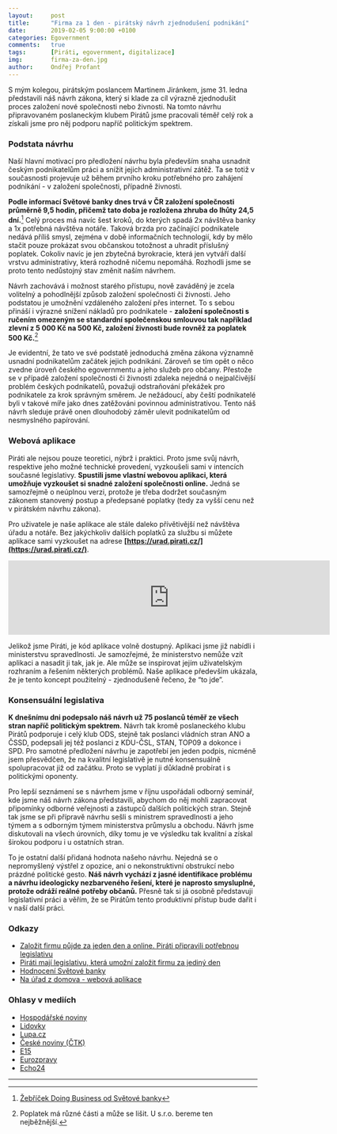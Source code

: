 ```yaml
---
layout:     post
title:      "Firma za 1 den - pirátský návrh zjednodušení podnikání"
date:       2019-02-05 9:00:00 +0100
categories: Egovernment
comments:   true
tags:       [Piráti, egovernment, digitalizace]
img:        firma-za-den.jpg
author:     Ondřej Profant
---
```


S mým kolegou, pirátským poslancem Martinem Jiránkem, jsme 31. ledna představili náš návrh zákona, který si klade za cíl výrazně zjednodušit proces založení nové společnosti nebo živnosti. Na tomto návrhu připravovaném poslaneckým klubem Pirátů jsme pracovali téměř celý rok a získali jsme pro něj podporu napříč politickým spektrem.

<!--more-->

### Podstata návrhu

Naší hlavní motivací pro předložení návrhu byla především snaha usnadnit českým podnikatelům práci a snížit jejich administrativní zátěž. Ta se totiž v současnosti projevuje už během prvního kroku potřebného pro zahájení podnikání - v založení společnosti, případně živnosti.

**Podle informací Světové banky dnes trvá v ČR založení společnosti průměrně 9,5 hodin, přičemž tato doba je rozložena zhruba do lhůty 24,5 dní.**[^1] Celý proces má navíc šest kroků, do kterých spadá 2x návštěva banky a 1x potřebná návštěva notáře. Taková brzda pro začínající podnikatele nedává příliš smysl, zejména v době informačních technologií, kdy by mělo stačit pouze prokázat svou občanskou totožnost a uhradit příslušný poplatek. Cokoliv navíc je jen zbytečná byrokracie, která jen vytváří další vrstvu administrativy, která rozhodně ničemu nepomáhá. Rozhodli jsme se proto tento nedůstojný stav změnit naším návrhem.

Návrh zachovává i možnost starého přístupu, nově zaváděný je zcela volitelný a pohodlnější způsob založení společnosti či živnosti. Jeho podstatou je umožnění vzdáleného založení přes internet. To s sebou přináší i výrazné snížení nákladů pro podnikatele - **založení společnosti s ručením omezeným se standardní společenskou smlouvou tak například zlevní z 5 000 Kč na 500 Kč, založení živnosti bude rovněž za poplatek 500 Kč.**[^2]

Je evidentní, že tato ve své podstatě jednoduchá změna zákona významně usnadní podnikatelům začátek jejich podnikání. Zároveň se tím opět o něco zvedne úroveň českého egovernmentu a jeho služeb pro občany. Přestože se v případě založení společnosti či živnosti zdaleka nejedná o nejpalčivější problém českých podnikatelů, považuji odstraňování překážek pro podnikatele za krok správným směrem. Je nežádoucí, aby čeští podnikatelé byli v takové míře jako dnes zatěžováni povinnou administrativou. Tento náš návrh sleduje právě onen dlouhodobý záměr ulevit podnikatelům od nesmyslného papírování.

### Webová aplikace

Piráti ale nejsou pouze teoretici, nýbrž i praktici. Proto jsme svůj návrh, respektive jeho možné technické provedení, vyzkoušeli sami v intencích současné legislativy. **Spustili jsme vlastní webovou aplikaci, která umožňuje vyzkoušet si snadné založení společnosti online.** Jedná se samozřejmě o neúplnou verzi, protože je třeba dodržet současným zákonem stanovený postup a předepsané poplatky (tedy za vyšší cenu než v pirátském návrhu zákona).

Pro uživatele je naše aplikace ale stále daleko přívětivější než návštěva úřadu a notáře. Bez jakýchkoliv dalších poplatků za službu si můžete aplikace sami vyzkoušet na adrese **[https://urad.pirati.cz/](https://urad.pirati.cz/)**.

<div class="responsive-embed">
  <iframe width="650" src="https://www.youtube.com/embed/9lblxI7YsbY" frameborder="0" allow="accelerometer; autoplay; encrypted-media; gyroscope; picture-in-picture" allowfullscreen></iframe>
</div>

Jelikož jsme Piráti, je kód aplikace volně dostupný. Aplikaci jsme již nabídli i ministerstvu spravedlnosti. Je samozřejmé, že ministerstvo nemůže vzít aplikaci a nasadit ji tak, jak je. Ale může se inspirovat jejím uživatelským rozhraním a řešením některých problémů. Naše aplikace především ukázala, že je tento koncept použitelný - zjednodušeně řečeno, že “to jde”.

### Konsensuální legislativa

**K dnešnímu dni podepsalo náš návrh už 75 poslanců téměř ze všech stran napříč politickým spektrem.** Návrh tak kromě poslaneckého klubu Pirátů podporuje i celý klub ODS, stejně tak poslanci vládních stran ANO a ČSSD, podepsali jej též poslanci z KDU-ČSL, STAN, TOP09 a dokonce i SPD. Pro samotné předložení návrhu je zapotřebí jen jeden podpis, nicméně jsem přesvědčen, že na kvalitní legislativě je nutné konsensuálně spolupracovat již od začátku. Proto se vyplatí ji důkladně probírat i s politickými oponenty.

Pro lepší seznámení se s návrhem jsme v říjnu uspořádali odborný seminář, kde jsme náš návrh zákona představili, abychom do něj mohli zapracovat připomínky odborné veřejnosti a zástupců dalších politických stran. Stejně tak jsme se při přípravě návrhu sešli s ministrem spravedlnosti a jeho týmem a s odborným týmem ministerstva průmyslu a obchodu. Návrh jsme diskutovali na všech úrovních, díky tomu je ve výsledku tak kvalitní a získal širokou podporu i u ostatních stran.

To je ostatní další přidaná hodnota našeho návrhu. Nejedná se o nepromyšlený výstřel z opozice, ani o nekonstruktivní obstrukcí nebo prázdné politické gesto. **Náš návrh vychází z jasné identifikace problému a návrhu ideologicky nezbarveného řešení, které je naprosto smysluplné, protože odráží reálné potřeby občanů.** Přesně tak si já osobně představuji legislativní práci a věřím, že se Pirátům tento produktivní přístup bude dařit i v naší další práci.

### Odkazy

* [Založit firmu půjde za jeden den a online. Piráti připravili potřebnou legislativu ](https://www.pirati.cz/tiskove-zpravy/firmu-pujde-zalozit-za-jeden-den.html)
* [Piráti mají legislativu, která umožní založit firmu za jediný den](https://www.piratskelisty.cz/clanek-2286-pirati-maji-legislativu-ktera-umozni-zalozit-firmu-za-jediny-den)
* [Hodnocení Světové banky](http://www.doingbusiness.org/en/rankings)
* [Na úřad z domova - webová aplikace](https://urad.pirati.cz/)

### Ohlasy v mediích

* [Hospodářské noviny](https://domaci.ihned.cz/c1-66457560-pirati-navrhuji-aby-slo-rychleji-zakladat-firmy-vse-ma-byt-mozne-vyresit-pres-internet)
* [Lidovky](https://www.lidovky.cz/domov/zalozeni-firmy-za-jeden-den-pirati-navrhuji-aby-slo-podniky-zakladat-pres-internet.A190131_151046_ln_domov_form)
* [Lupa.cz](https://www.lupa.cz/aktuality/piratska-novela-by-umoznila-zalozeni-firmy-behem-jednoho-dne-a-pres-internet/)
* [České noviny (ČTK)](https://www.ceskenoviny.cz/zpravy/pirati-navrhuji-aby-slo-firmy-zakladat-pres-internet-za-den/1716275)
* [E15](https://www.e15.cz/domaci/pirati-prisli-s-novelou-ktera-umoznuje-zalozit-firmu-za-jeden-den-pres-internet-1355887)
* [Eurozpravy](https://eurozpravy.cz/ekonomika/ceska-republika/247837-zalozeni-firmy-zabere-pouze-den-pirati-prisli-se-smelym-navrhem-ods-ho-podpori/)
* [Echo24](https://echo24.cz/a/ixzVP/boj-proti-byrokracii-pirati-chteji-pouhy-jeden-den-na-zalozeni-firmy)

---

[^1]: [Žebříček Doing Business od Světové banky](http://www.doingbusiness.org/en/data/exploreeconomies/czech-republic#)
[^2]: Poplatek má různé části a může se lišit. U s.r.o. bereme ten nejběžnější.